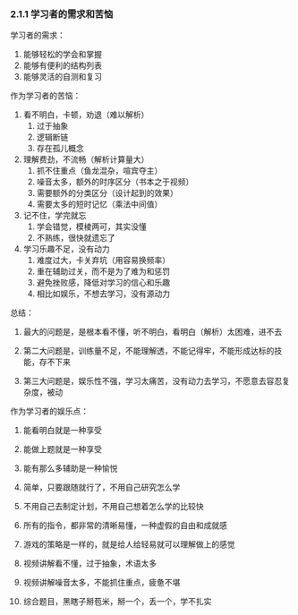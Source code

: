 ### 2.1.1 学习者的需求和苦恼

学习者的需求：

1. 能够轻松的学会和掌握
1. 能够有便利的结构列表
1. 能够灵活的自测和复习

作为学习者的苦恼：

1. 看不明白，卡顿，劝退（难以解析）
    1. 过于抽象
    1. 逻辑断链
    1. 存在孤儿概念
1. 理解费劲，不流畅（解析计算量大）
    1. 抓不住重点（鱼龙混杂，喧宾夺主）
    1. 噪音太多，额外的时序区分（书本之于视频）
    1. 需要额外的分类区分（设计起到的效果）
    1. 需要太多的短时记忆（乘法中间值）
1. 记不住，学完就忘
    1. 学会错觉，模棱两可，其实没懂
    1. 不熟练，很快就遗忘了
1. 学习乐趣不足，没有动力
    1. 难度过大，卡关弃坑（用容易换频率）
    1. 重在辅助过关，而不是为了难为和惩罚
    1. 避免挫败感，降低对学习的信心和乐趣
    1. 相比如娱乐，不想去学习，没有源动力

总结：

1. 最大的问题是，是根本看不懂，听不明白，看明白（解析）太困难，进不去

1. 第二大问题是，训练量不足，不能理解透，不能记得牢，不能形成达标的技能，存不下来

1. 第三大问题是，娱乐性不强，学习太痛苦，没有动力去学习，不愿意去容忍复杂度，被动

作为学习者的娱乐点：

1. 能看明白就是一种享受
1. 能做上题就是一种享受
1. 能有那么多辅助是一种愉悦
1. 简单，只要跟随就行了，不用自己研究怎么学
1. 不用自己去制定计划，不用自己想着怎么学的比较快
1. 所有的指令，都非常的清晰易懂，一种虚假的自由和成就感
1. 游戏的策略是一样的，就是给人给轻易就可以理解做上的感觉

1. 视频讲解看不懂，过于抽象，术语太多
1. 视频讲解噪音太多，不能抓住重点，疲惫不堪
1. 综合题目，黑瞎子掰苞米，掰一个，丢一个，学不扎实